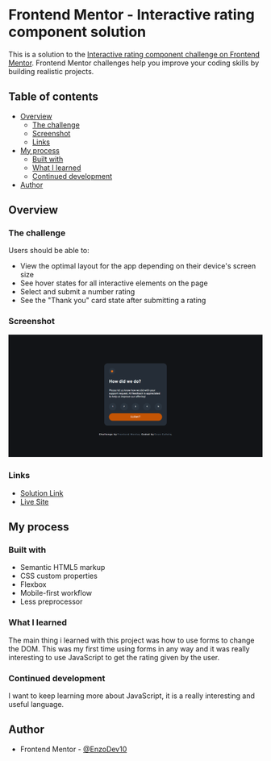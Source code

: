 # Frontend Mentor - Interactive rating component solution

This is a solution to the [Interactive rating component challenge on Frontend Mentor](https://www.frontendmentor.io/challenges/interactive-rating-component-koxpeBUmI). Frontend Mentor challenges help you improve your coding skills by building realistic projects. 

## Table of contents

- [Overview](#overview)
  - [The challenge](#the-challenge)
  - [Screenshot](#screenshot)
  - [Links](#links)
- [My process](#my-process)
  - [Built with](#built-with)
  - [What I learned](#what-i-learned)
  - [Continued development](#continued-development)
- [Author](#author)


## Overview

### The challenge

Users should be able to:

- View the optimal layout for the app depending on their device's screen size
- See hover states for all interactive elements on the page
- Select and submit a number rating
- See the "Thank you" card state after submitting a rating

### Screenshot

![](images/screenshot.png)


### Links

-  [Solution Link](https://github.com/EnzoDev10/Interactive-rating-component)
-  [Live Site](https://enzodev10.github.io/Interactive-rating-component/)

## My process

### Built with

- Semantic HTML5 markup
- CSS custom properties
- Flexbox
- Mobile-first workflow
- Less preprocessor

### What I learned

The main thing i learned with this project was how to use forms to change the DOM. This was my first time using forms in any way and it was really interesting to use JavaScript to get the rating given by the user.


### Continued development

I want to keep learning more about JavaScript, it is a really interesting and useful language.

## Author

- Frontend Mentor - [@EnzoDev10](https://www.frontendmentor.io/profile/EnzoDev10)
